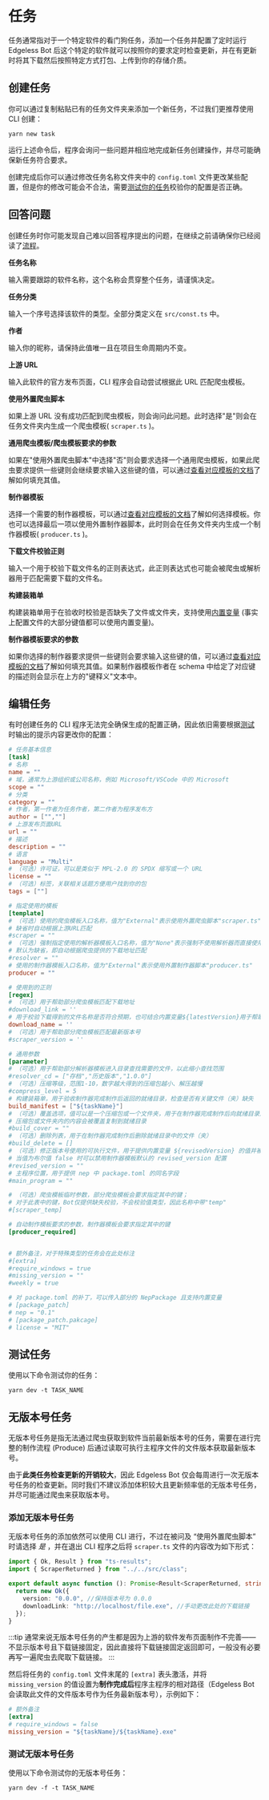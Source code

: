 # 任务

任务通常指对于一个特定软件的看门狗任务，添加一个任务并配置了定时运行 Edgeless Bot 后这个特定的软件就可以按照你的要求定时检查更新，并在有更新时将其下载然后按照特定方式打包、上传到你的存储介质。

## 创建任务

你可以通过复制粘贴已有的任务文件夹来添加一个新任务，不过我们更推荐使用 CLI 创建：

```shell
yarn new task
```

运行上述命令后，程序会询问一些问题并相应地完成新任务创建操作，并尽可能确保新任务符合要求。

创建完成后你可以通过修改任务名称文件夹中的 `config.toml` 文件更改某些配置，但是你的修改可能会不合法，需要[测试你的任务](#测试任务)校验你的配置是否正确。

## 回答问题

创建任务时你可能发现自己难以回答程序提出的问题，在继续之前请确保你已经阅读了[流程](whats.md#流程)。

**任务名称**

输入需要跟踪的软件名称，这个名称会贯穿整个任务，请谨慎决定。

**任务分类**

输入一个序号选择该软件的类型。全部分类定义在 `src/const.ts` 中。

**作者**

输入你的昵称，请保持此值唯一且在项目生命周期内不变。

**上游 URL**

输入此软件的官方发布页面，CLI 程序会自动尝试根据此 URL 匹配爬虫模板。

**使用外置爬虫脚本**

如果上游 URL 没有成功匹配到爬虫模板，则会询问此问题。此时选择"是"则会在任务文件夹内生成一个爬虫模板( `scraper.ts` )。

**通用爬虫模板/爬虫模板要求的参数**

如果在"使用外置爬虫脚本"中选择"否"则会要求选择一个通用爬虫模板，如果此爬虫要求提供一些键则会继续要求输入这些键的值，可以通过[查看对应模板的文档](../templates/scraper.md)了解如何填充其值。

**制作器模板**

选择一个需要的制作器模板，可以通过[查看对应模板的文档](../templates/producer.md)了解如何选择模板。你也可以选择最后一项以使用外置制作器脚本，此时则会在任务文件夹内生成一个制作器模板( `producer.ts` )。

**下载文件校验正则**

输入一个用于校验下载文件名的正则表达式，此正则表达式也可能会被爬虫或解析器用于匹配需要下载的文件名。

**构建装箱单**

构建装箱单用于在验收时校验是否缺失了文件或文件夹，支持使用[内置变量](../guide/built-in-values.md) (事实上配置文件的大部分键值都可以使用内置变量)。

**制作器模板要求的参数**

如果你选择的制作器要求提供一些键则会要求输入这些键的值，可以通过[查看对应模板的文档](../templates/producer.md)了解如何填充其值。如果制作器模板作者在 schema 中给定了对应键的描述则会显示在上方的"键释义"文本中。

## 编辑任务

有时创建任务的 CLI 程序无法完全确保生成的配置正确，因此依旧需要根据[测试](#测试任务)时输出的提示内容更改你的配置：

```toml
# 任务基本信息
[task]
# 名称
name = ""
# 域，通常为上游组织或公司名称，例如 Microsoft/VSCode 中的 Microsoft
scope = ""
# 分类
category = ""
# 作者，第一作者为任务作者，第二作者为程序发布方
author = ["",""]
# 上游发布页面URL
url = ""
# 描述
description = ""
# 语言
language = "Multi"
# （可选）许可证，可以是类似于 MPL-2.0 的 SPDX 缩写或一个 URL
license = ""
# （可选）标签，关联相关话题方便用户找到你的包
tags = [""]

# 指定使用的模板
[template]
# （可选）使用的爬虫模板入口名称，值为"External"表示使用外置爬虫脚本"scraper.ts"；
# 缺省时自动根据上游URL匹配
#scraper = ""
# （可选）强制指定使用的解析器模板入口名称，值为"None"表示强制不使用解析器而直接使用爬虫提供的直链下载；
# 默认为缺省，即自动根据爬虫提供的下载地址匹配
#resolver = ""
# 使用的制作器模板入口名称，值为"External"表示使用外置制作器脚本"producer.ts"
producer = ""

# 使用到的正则
[regex]
# （可选）用于帮助部分爬虫模板匹配下载地址
#download_link = ''
# 用于校验下载得到的文件名称是否符合预期，也可结合内置变量${latestVersion}用于帮助部分解析器模板匹配需要下载的文件
download_name = ''
# （可选）用于帮助部分爬虫模板匹配最新版本号
#scraper_version = ''

# 通用参数
[parameter]
# （可选）用于帮助部分解析器模板进入目录查找需要的文件，以此缩小查找范围
#resolver_cd = ["存档","历史版本","1.0.0"]
# （可选）压缩等级，范围1-10，数字越大得到的压缩包越小、解压越慢
#compress_level = 5
# 构建装箱单，用于验收制作器完成制作后返回的就绪目录，检查是否有关键文件（夹）缺失
build_manifest = ["${taskName}"]
# （可选）覆盖选项，值可以是一个压缩包或一个文件夹，用于在制作器完成制作后向就绪目录添加文件以自定义部分细节；
# 压缩包或文件夹内的内容会被覆盖复制到就绪目录
#build_cover = ""
# （可选）删除列表，用于在制作器完成制作后删除就绪目录中的文件（夹）
#build_delete = []
# （可选）修正版本号使用的可执行文件，用于提供内置变量 ${revisedVersion} 的值并被打包进 package.toml 中
# 当值为布尔值 false 时可以禁用制作器模板默认的 revised_version 配置
#revised_version = ""
# 主程序位置，用于提供 nep 中 package.toml 的同名字段
#main_program = ""

# （可选）爬虫模板临时参数，部分爬虫模板会要求指定其中的键；
# 对于此表中的键，Bot仅提供缺失校验，不会校验值类型，因此名称中带"temp"
#[scraper_temp]

# 自动制作模板要求的参数，制作器模板会要求指定其中的键
[producer_required]


# 额外备注，对于特殊类型的任务会在此处标注
#[extra]
#require_windows = true
#missing_version = ""
#weekly = true

# 对 package.toml 的补丁，可以传入部分的 NepPackage 且支持内置变量
# [package_patch]
# nep = "0.1"
# [package_patch.pakcage]
# license = "MIT"

```

## 测试任务

使用以下命令测试你的任务：

```shell
yarn dev -t TASK_NAME
```

## 无版本号任务

无版本号任务是指无法通过爬虫获取到软件当前最新版本号的任务，需要在进行完整的制作流程 (Produce) 后通过读取可执行主程序文件的文件版本获取最新版本号。

由于**此类任务检查更新的开销较大**，因此 Edgeless Bot 仅会每周进行一次无版本号任务的检查更新。同时我们不建议添加体积较大且更新频率低的无版本号任务，并尽可能通过爬虫来获取版本号。

### 添加无版本号任务

无版本号任务的添加依然可以使用 CLI 进行，不过在被问及 “使用外置爬虫脚本” 时请选择 _是_ ，并在退出 CLI 程序之后将 `scraper.ts` 文件的内容改为如下形式：

```ts
import { Ok, Result } from "ts-results";
import { ScraperReturned } from "../../src/class";

export default async function (): Promise<Result<ScraperReturned, string>> {
  return new Ok({
    version: "0.0.0", //保持版本号为 0.0.0
    downloadLink: "http://localhost/file.exe", //手动更改此处的下载链接
  });
}
```

:::tip
通常来说无版本号任务的产生都是因为上游的软件发布页面制作不完善——不显示版本号且下载链接固定，因此直接将下载链接固定返回即可，一般没有必要再写一遍爬虫去爬取下载链接。
:::

然后将任务的 `config.toml` 文件末尾的 `[extra]` 表头激活，并将 `missing_version` 的值设置为**制作完成后**程序主程序的相对路径（Edgeless Bot 会读取此文件的文件版本号作为任务最新版本号），示例如下：

```toml
# 额外备注
[extra]
# require_windows = false
missing_version = "${taskName}/${taskName}.exe"
```

### 测试无版本号任务

使用以下命令测试你的无版本号任务：

```shell
yarn dev -f -t TASK_NAME
```
